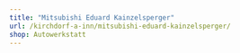 ```yaml
---
title: "Mitsubishi Eduard Kainzelsperger"
url: /kirchdorf-a-inn/mitsubishi-eduard-kainzelsperger/
shop: Autowerkstatt
---
```

